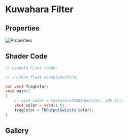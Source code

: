 # Kuwahara Filter

## Properties
![Properties](https://user-images.githubusercontent.com/21966381/115397319-ed5ed380-a220-11eb-96aa-4af83ee7e6c3.JPG)

## Shader Code

```glsl
// Example Pixel Shader

// uniform float exampleUniform;

out vec4 fragColor;
void main()
{
	// vec4 color = texture(sTD2DInputs[0], vUV.st);
	vec4 color = vec4(1.0);
	fragColor = TDOutputSwizzle(color);
}
```

## Gallery